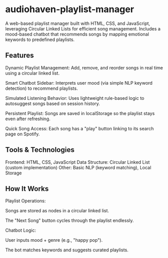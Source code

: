 # audiohaven-playlist-manager
A web-based playlist manager built with HTML, CSS, and JavaScript, leveraging Circular Linked Lists for efficient song management. Includes a mood-based chatbot that recommends songs by mapping emotional keywords to predefined playlists.

## Features
Dynamic Playlist Management:
Add, remove, and reorder songs in real time using a circular linked list.

Smart Chatbot Sidebar:
Interprets user mood (via simple NLP keyword detection) to recommend playlists.

Simulated Listening Behavior:
Uses lightweight rule-based logic to autosuggest songs based on session history.

Persistent Playlist:
Songs are saved in localStorage so the playlist stays even after refreshing.

Quick Song Access:
Each song has a "play" button linking to its search page on Spotify.

## Tools & Technologies
Frontend: HTML, CSS, JavaScript
Data Structure: Circular Linked List (custom implementation)
Other: Basic NLP (keyword matching), Local Storage

## How It Works
Playlist Operations:

Songs are stored as nodes in a circular linked list.

The "Next Song" button cycles through the playlist endlessly.

Chatbot Logic:

User inputs mood + genre (e.g., "happy pop").

The bot matches keywords and suggests curated playlists.


